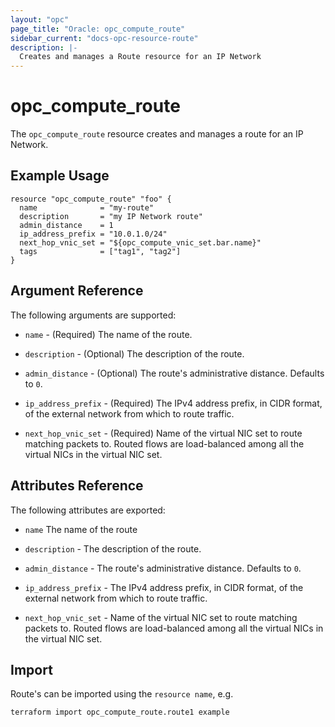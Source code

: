 ```yaml
---
layout: "opc"
page_title: "Oracle: opc_compute_route"
sidebar_current: "docs-opc-resource-route"
description: |-
  Creates and manages a Route resource for an IP Network
---
```


# opc\_compute\_route

The ``opc_compute_route`` resource creates and manages a route for an IP Network.

## Example Usage

```
resource "opc_compute_route" "foo" {
  name              = "my-route"
  description       = "my IP Network route"
  admin_distance    = 1
  ip_address_prefix = "10.0.1.0/24"
  next_hop_vnic_set = "${opc_compute_vnic_set.bar.name}"
  tags              = ["tag1", "tag2"]
}
```

## Argument Reference

The following arguments are supported:

* `name` - (Required) The name of the route.

* `description` - (Optional) The description of the route.

* `admin_distance` - (Optional) The route's administrative distance. Defaults to `0`.

* `ip_address_prefix` - (Required) The IPv4 address prefix, in CIDR format, of the external network from which to route traffic.

* `next_hop_vnic_set` - (Required) Name of the virtual NIC set to route matching packets to. Routed flows are load-balanced among all the virtual NICs in the virtual NIC set.

## Attributes Reference

The following attributes are exported:

* `name` The name of the route

* `description` - The description of the route.

* `admin_distance` - The route's administrative distance. Defaults to `0`.

* `ip_address_prefix` - The IPv4 address prefix, in CIDR format, of the external network from which to route traffic.

* `next_hop_vnic_set` - Name of the virtual NIC set to route matching packets to. Routed flows are load-balanced among all the virtual NICs in the virtual NIC set.

## Import

Route's can be imported using the `resource name`, e.g.

```
terraform import opc_compute_route.route1 example
```
